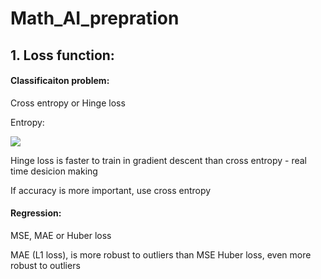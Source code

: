 # Math_AI_prepration
## 1. Loss function:

#### Classificaiton problem:

Cross entropy or Hinge loss

Entropy: 

![](https://latex.codecogs.com/gif.latex?-\sum&space;_{i}{p_{i}}log{_2}({p_i}))

Hinge loss is faster to train in gradient descent than cross entropy - real time desicion making

If accuracy is more important, use cross entropy

#### Regression:
MSE, MAE or Huber loss

MAE (L1 loss), is more robust to outliers than MSE
Huber loss, even more robust to outliers
